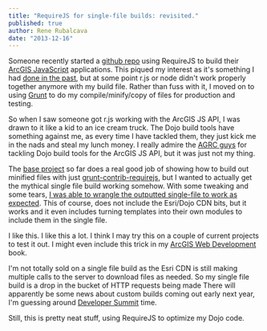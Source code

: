 ```yaml
---
title: "RequireJS for single-file builds: revisited."
published: true
author: Rene Rubalcava
date: "2013-12-16"
---
```


Someone recently started a [github repo](https://github.com/robertd/esri-jsapi-rjs-example) using RequireJS to build their [ArcGIS JavaScript](https://developers.arcgis.com/en/javascript/) applications. This piqued my interest as it's something I had [done in the past](http://odoe.net/blog/?p=345), but at some point r.js or node didn't work properly together anymore with my build file. Rather than fuss with it, I moved on to using [Grunt](http://gruntjs.com/) to do my compile/minify/copy of files for production and testing.

So when I saw someone got r.js working with the ArcGIS JS API, I was drawn to it like a kid to an ice cream truck. The Dojo build tools have something against me, as every time I have tackled them, they just kick me in the nads and steal my lunch money. I really admire the [AGRC guys](https://github.com/agrc/AGRCJavaScriptProjectBoilerPlate) for tackling Dojo build tools for the ArcGIS JS API, but it was just not my thing.

The [base project](https://github.com/robertd/esri-jsapi-rjs-example) so far does a real good job of showing how to build out minified files with just [grunt-contrib-requirejs](https://github.com/gruntjs/grunt-contrib-requirejs), but I wanted to actually get the mythical single file build working somehow. With some tweaking and some tears, [I was able to wrangle the outputted single-file to work as expected](https://github.com/robertd/esri-jsapi-rjs-example/pull/6). This of course, does not include the Esri/Dojo CDN bits, but it works and it even includes turning templates into their own modules to include them in the single file.

I like this. I like this a lot. I think I may try this on a couple of current projects to test it out. I might even include this trick in my [ArcGIS Web Development](http://www.manning.com/rubalcava/) book.

I'm not totally sold on a single file build as the Esri CDN is still making multiple calls to the server to download files as needed. So my single file build is a drop in the bucket of HTTP requests being made There will apparently be some news about custom builds coming out early next year, I'm guessing around [Developer Summit](http://www.esri.com/events/devsummit) time.

Still, this is pretty neat stuff, using RequireJS to optimize my Dojo code.
